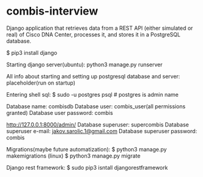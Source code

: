 # combis-interview
Django application that retrieves data from a REST API (either simulated or real) of Cisco DNA Center, processes it, and stores it in a PostgreSQL database.

$ pip3 install django


Starting django server(ubuntu): python3 manage.py runserver

All info about starting and setting up postgresql database and server:
    placeholder(run on startup)

Entering shell sql: $ sudo -u postgres psql   # postgres is admin name

Database name: combisdb
Database user: combis_user(all permissions granted)
Database user password: combis


http://127.0.0.1:8000/admin/
Database superuser: supercombis
Database superuser e-mail: jakov.sarolic.1@gmail.com
Database superuser password: combis

Migrations(maybe future automatization):
$ python3 manage.py makemigrations (linux)
$ python3 manage.py migrate

Django rest framework:
$ sudo pip3 isntall djangorestframework


